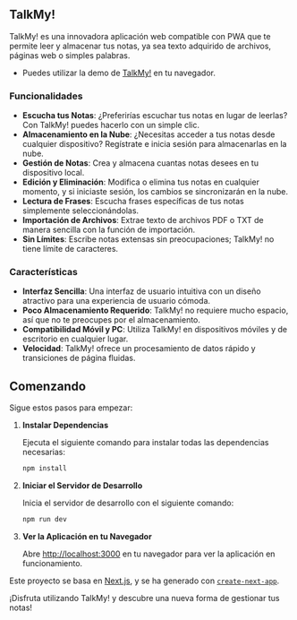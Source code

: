 ## TalkMy!

TalkMy! es una innovadora aplicación web compatible con PWA que te permite leer y almacenar tus notas, ya sea texto adquirido de archivos, páginas web o simples palabras.
- Puedes utilizar la demo de [TalkMy!](https://talkmy.vercel.app/) en tu navegador.

### Funcionalidades

- **Escucha tus Notas**: ¿Preferirías escuchar tus notas en lugar de leerlas? Con TalkMy! puedes hacerlo con un simple clic.
- **Almacenamiento en la Nube**: ¿Necesitas acceder a tus notas desde cualquier dispositivo? Regístrate e inicia sesión para almacenarlas en la nube.
- **Gestión de Notas**: Crea y almacena cuantas notas desees en tu dispositivo local.
- **Edición y Eliminación**: Modifica o elimina tus notas en cualquier momento, y si iniciaste sesión, los cambios se sincronizarán en la nube.
- **Lectura de Frases**: Escucha frases específicas de tus notas simplemente seleccionándolas.
- **Importación de Archivos**: Extrae texto de archivos PDF o TXT de manera sencilla con la función de importación.
- **Sin Límites**: Escribe notas extensas sin preocupaciones; TalkMy! no tiene límite de caracteres.

### Características

- **Interfaz Sencilla**: Una interfaz de usuario intuitiva con un diseño atractivo para una experiencia de usuario cómoda.
- **Poco Almacenamiento Requerido**: TalkMy! no requiere mucho espacio, así que no te preocupes por el almacenamiento.
- **Compatibilidad Móvil y PC**: Utiliza TalkMy! en dispositivos móviles y de escritorio en cualquier lugar.
- **Velocidad**: TalkMy! ofrece un procesamiento de datos rápido y transiciones de página fluidas.

## Comenzando

Sigue estos pasos para empezar:

1. **Instalar Dependencias**

   Ejecuta el siguiente comando para instalar todas las dependencias necesarias:

   ```bash
   npm install
   ```

2. **Iniciar el Servidor de Desarrollo**

   Inicia el servidor de desarrollo con el siguiente comando:

   ```bash
   npm run dev
   ```

3. **Ver la Aplicación en tu Navegador**

   Abre [http://localhost:3000](http://localhost:3000) en tu navegador para ver la aplicación en funcionamiento.

Este proyecto se basa en [Next.js](https://nextjs.org/), y se ha generado con [`create-next-app`](https://github.com/vercel/next.js/tree/canary/packages/create-next-app).

¡Disfruta utilizando TalkMy! y descubre una nueva forma de gestionar tus notas!
